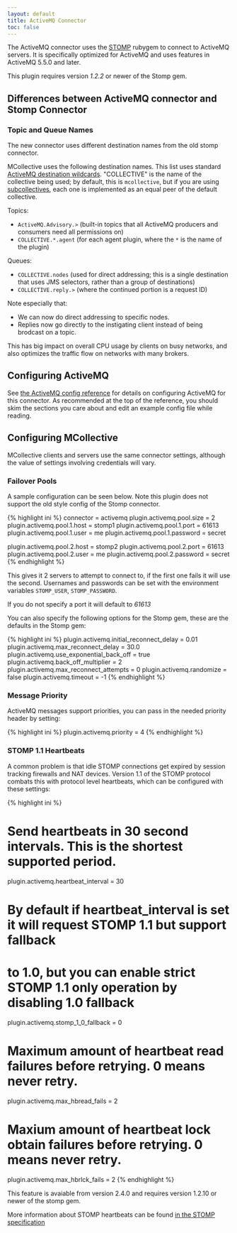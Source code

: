 ```yaml
---
layout: default
title: ActiveMQ Connector
toc: false
---
```


[STOMP]: http://stomp.codehaus.org/
[heartbeat]: http://stomp.github.io/stomp-specification-1.1.html#Heart-beating
[wildcard]: http://activemq.apache.org/wildcards.html
[subcollectives]: /mcollective/reference/basic/subcollectives.html
[activemq_config]: /mcollective/deploy/middleware/activemq.html


The ActiveMQ connector uses the [STOMP][] rubygem to connect to ActiveMQ servers.  It is specifically optimized for ActiveMQ
and uses features in ActiveMQ 5.5.0 and later.

This plugin requires version _1.2.2_ or newer of the Stomp gem.

## Differences between ActiveMQ connector and Stomp Connector

### Topic and Queue Names

The new connector uses different destination names from the old stomp connector.

MCollective uses the following destination names. This list uses standard [ActiveMQ destination wildcards][wildcard]. "COLLECTIVE" is the name of the collective being used; by default, this is `mcollective`, but if you are using [subcollectives][], each one is implemented as an equal peer of the default collective.

Topics:

- `ActiveMQ.Advisory.>` (built-in topics that all ActiveMQ producers and consumers need all permissions on)
- `COLLECTIVE.*.agent` (for each agent plugin, where the `*` is the name of the plugin)

Queues:

- `COLLECTIVE.nodes` (used for direct addressing; this is a single destination that uses JMS selectors, rather than a group of destinations)
- `COLLECTIVE.reply.>` (where the continued portion is a request ID)

Note especially that:

* We can now do direct addressing to specific nodes.
* Replies now go directly to the instigating client instead of being brodcast on a topic.

This has big impact on overall CPU usage by clients on busy networks, and also optimizes the traffic flow on
networks with many brokers.


## Configuring ActiveMQ

See [the ActiveMQ config reference][activemq_config] for details on configuring ActiveMQ for this connector. As recommended at the top of the reference, you should skim the sections you care about and edit an example config file while reading.


## Configuring MCollective

MCollective clients and servers use the same connector settings, although the value of settings involving credentials will vary.

### Failover Pools

A sample configuration can be seen below.  Note this plugin does not support the old style config of the Stomp connector.

{% highlight ini %}
connector = activemq
plugin.activemq.pool.size = 2
plugin.activemq.pool.1.host = stomp1
plugin.activemq.pool.1.port = 61613
plugin.activemq.pool.1.user = me
plugin.activemq.pool.1.password = secret

plugin.activemq.pool.2.host = stomp2
plugin.activemq.pool.2.port = 61613
plugin.activemq.pool.2.user = me
plugin.activemq.pool.2.password = secret
{% endhighlight %}

This gives it 2 servers to attempt to connect to, if the first one fails it will use the second.  Usernames and passwords can be set
with the environment variables `STOMP_USER`, `STOMP_PASSWORD`.

If you do not specify a port it will default to _61613_

You can also specify the following options for the Stomp gem, these are the defaults in the Stomp gem: <!-- last checked: v. 1.1.6 of the gem -->

{% highlight ini %}
plugin.activemq.initial_reconnect_delay = 0.01
plugin.activemq.max_reconnect_delay = 30.0
plugin.activemq.use_exponential_back_off = true
plugin.activemq.back_off_multiplier = 2
plugin.activemq.max_reconnect_attempts = 0
plugin.activemq.randomize = false
plugin.activemq.timeout = -1
{% endhighlight %}

### Message Priority

ActiveMQ messages support priorities, you can pass in the needed priority header by setting:

{% highlight ini %}
plugin.activemq.priority = 4
{% endhighlight %}

### STOMP 1.1 Heartbeats

A common problem is that idle STOMP connections get expired by session
tracking firewalls and NAT devices.  Version 1.1 of the STOMP protocol
combats this with protocol level heartbeats, which can be configured
with these settings:

{% highlight ini %}
# Send heartbeats in 30 second intervals. This is the shortest supported period.
plugin.activemq.heartbeat_interval = 30

# By default if heartbeat_interval is set it will request STOMP 1.1 but support fallback
# to 1.0, but you can enable strict STOMP 1.1 only operation by disabling 1.0 fallback
plugin.activemq.stomp_1_0_fallback = 0

# Maximum amount of heartbeat read failures before retrying. 0 means never retry.
plugin.activemq.max_hbread_fails = 2

# Maxium amount of heartbeat lock obtain failures before retrying. 0 means never retry.
plugin.activemq.max_hbrlck_fails = 2
{% endhighlight %}

This feature is avaiable from version 2.4.0 and requires version
1.2.10 or newer of the stomp gem.

More information about STOMP heartbeats can be found [in the STOMP specification][heartbeat]
